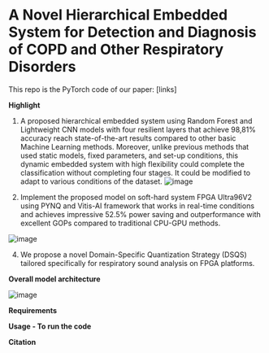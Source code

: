 # A Novel Hierarchical Embedded System for Detection and Diagnosis of COPD and Other Respiratory Disorders

This repo is the PyTorch code of our paper: [links]

**Highlight**
   1. A proposed hierarchical embedded system using Random Forest and Lightweight CNN models with four resilient layers that achieve 98,81\% accuracy reach state-of-the-art results compared to other basic Machine Learning methods. Moreover, unlike previous methods that used static models, fixed parameters, and set-up conditions, this dynamic embedded system with high flexibility could complete the classification without completing four stages. It could be modified to adapt to various conditions of the dataset.
![image](https://github.com/user-attachments/assets/42bd333c-2045-4e26-aa75-68ed1b1806ae)

   2. Implement the proposed model on soft-hard system FPGA Ultra96V2 using PYNQ and Vitis-AI framework that works in real-time conditions and achieves impressive 52.5\% power saving and outperformance with excellent GOPs compared to traditional CPU-GPU methods.

![image](https://github.com/user-attachments/assets/f878df14-d830-461c-8b2b-dc74825cfdba)

   4. We propose a novel Domain-Specific Quantization Strategy (DSQS) tailored specifically for respiratory sound analysis on FPGA platforms.

**Overall model architecture**

![image](https://github.com/user-attachments/assets/4b1c30da-8533-40db-953d-ead10facfe67)


**Requirements**


**Usage - To run the code**

**Citation**
